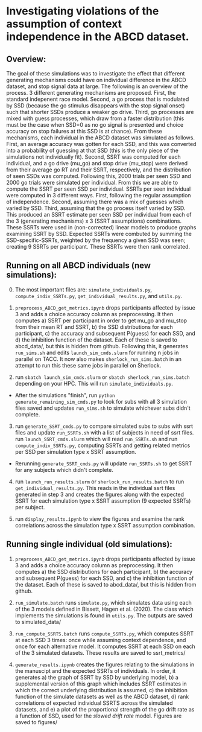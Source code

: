 # Investigating violations of the assumption of context independence in the ABCD dataset.

## Overview:

The goal of these simulations was to investigate the effect that different generating mechanisms could have on individual difference in the ABCD dataset, and stop signal data at large. The following is an overview of the process.
3 different generating mechanisms are proposed. First, the standard indepenent race model. Second, a go process that is modulated by SSD (because the go stimulus disappears with the stop signal onset) such that shorter SSDs produce a weaker go drive. Third, go processes are mixed with guess processes, which draw from a faster distribution (this must be the case when SSD=0 as no go signal is presented and choice accuracy on stop failures at this SSD is at chance).
From these mechanisms, each individual in the ABCD dataset was simulated as follows. First, an average accuracy was gotten for each SSD, and this was converted into a probability of guessing at that SSD (this is the only piece of the simulations not individually fit). Second, SSRT was computed for each individual, and a go drive (mu_go) and stop drive (mu_stop) were derived from their average go RT and their SSRT, respectively, and the distribution of seen SSDs was computed. Following this, 2000 trials per seen SSD and 2000 go trials were simulated per individual. From this we are able to compute the SSRT per seen SSD per individual.
SSRTs per seen individual were computed in 3 different ways. First, following the regular assumption of independence. Second, assuming there was a mix of guesses which varied by SSD. Third, assuming that the go process itself varied by SSD. This produced an SSRT estimate per seen SSD per individual from each of the 3 (generating mechanisms) x 3 (SSRT assumptions) combinations. These SSRTs were used in (non-corrected) linear models to produce graphs examining SSRT by SSD.
Expected SSRTs were combuted by summing the SSD-specific-SSRTs, weighted by the frequency a given SSD was seen; creating 9 SSRTs per participant. These SSRTs were then rank correlated.

## Running on all ABCD individuals (new simulations):

0. The most important files are: `simulate_individuals.py`, `compute_indiv_SSRTs.py`, `get_individual_results.py`, and `utils.py`.

1. `preprocess_ABCD_get_metrics.ipynb` drops participants affected by issue 3 and adds a choice accuracy column as preprocessing. It then computes a) SSRT per participant in order to get mu_go and mu_stop from their mean RT and SSRT, b) the SSD distributions for each participant, c) the accuracy and subsequent P(guess) for each SSD, and d) the inhibition function of the dataset. Each of these is saved to abcd_data/, but this is hidden from github.
Following this, it generates `run_sims.sh` and edits `launch_sim_cmds.slurm` for running n jobs in parallel on TACC. It now also makes `sherlock_run_sims.batch` in an attempt to run this these same jobs in parallel on Sherlock. 
  
2. run `sbatch launch_sim_cmds.slurm` or `sbatch sherlock_run_sims.batch` depending on your HPC. This will run `simulate_individuals.py`. 
- After the simulations "finish", run `python generate_remaining_sim_cmds.py` to look for subs with all 3 simulation files saved and updates `run_sims.sh` to simulate whichever subs didn't complete.

3. run `generate_SSRT_cmds.py` to compare simulated subs to subs with ssrt files and update `run_SSRTs.sh` with a list of subjects in need of ssrt files. run `launch_SSRT_cmds.slurm` which will read `run_SSRTs.sh` and run `compute_indiv_SSRTs.py`, computing SSRTs and getting related metrics per SSD per simulation type x SSRT assumption. 
- Rerunning `generate_SSRT_cmds.py` will update `run_SSRTs.sh` to get SSRT for any subjects which didn't complete.

4. run `launch_run_results.slurm` or `sherlock_run_results.batch` to run `get_individual_results.py`. This reads in the individual ssrt files generated in step 3 and creates the figures along with the expected SSRT for each simulation type x SSRT assumption (9 expected SSRTs) per subject.

5. run `display_results.ipynb` to view the figures and examine the rank correlations across the simulation type x SSRT assumption combination.

## Running single individual (old simulations):

1. `preprocess_ABCD_get_metrics.ipynb` drops participants affected by issue 3 and adds a choice accuracy column as preprocessing. It then computes a) the SSD distributions for each participant, b) the accuracy and subsequent P(guess) for each SSD, and c) the inhibition function of the dataset. Each of these is saved to abcd_data/, but this is hidden from github.
  
2. `run_simulate.batch` runs `simulate.py`, which simulates data using each of the 3 models defined in Bissett, Hagen et al. (2020). The class which implements the simulations is found in `utils.py`. The outputs are saved to simulated_data/
  
3. `run_compute_SSRTS.batch` runs `compute_SSRTs.py`, which computes SSRT at each SSD 3 times: once while assuming context dependence, and once for each alternative model. It computes SSRT at each SSD on each of the 3 simulated datasets. These results are saved to ssrt_metrics/

4. `generate_results.ipynb` creates the figures relating to the simulations in the manuscipt and the expected SSRTs of individuals. In order, it generates a) the graph of SSRT by SSD by underlying model, b) a supplemental version of this graph which includes SSRT estimates in which the correct underlying distribution is assumed, c) the inhibition function of the simulate datasets as well as the ABCD dataset, d) rank correlations of expected individual SSRTS across the simulated datasets, and e) a plot of the proportional strength of the go drift rate as a function of SSD, used for the _slowed drift rate_ model. Figures are saved to figures/